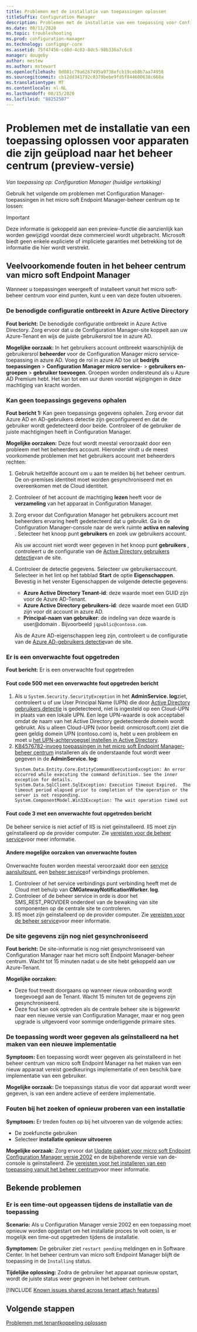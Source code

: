```yaml
---
title: Problemen met de installatie van toepassingen oplossen
titleSuffix: Configuration Manager
description: Problemen met de installatie van een toepassing voor Configuration Manager Tenant koppelen
ms.date: 08/11/2020
ms.topic: troubleshooting
ms.prod: configuration-manager
ms.technology: configmgr-core
ms.assetid: 75f47456-cd8d-4c83-8dc5-98b336a7c6c8
manager: dougeby
author: mestew
ms.author: mstewart
ms.openlocfilehash: 0d081c79a6267495a9738efcb19ceb8b7aa74958
ms.sourcegitcommit: cb12dd341792c0379bebe9fd5f844600638c668a
ms.translationtype: MT
ms.contentlocale: nl-NL
ms.lasthandoff: 08/15/2020
ms.locfileid: "88252507"
---
```

# <a name="troubleshoot-application-installation-for-devices-uploaded-to-the-admin-center-preview"></a>Problemen met de installatie van een toepassing oplossen voor apparaten die zijn geüpload naar het beheer centrum (preview-versie)
<!--6374854, 6521921-->
*Van toepassing op: Configuration Manager (huidige vertakking)*

Gebruik het volgende om problemen met Configuration Manager-toepassingen in het micro soft Endpoint Manager-beheer centrum op te lossen:

> [!Important]
> Deze informatie is gekoppeld aan een preview-functie die aanzienlijk kan worden gewijzigd voordat deze commercieel wordt uitgebracht. Microsoft biedt geen enkele expliciete of impliciete garanties met betrekking tot de informatie die hier wordt verstrekt.

## <a name="common-errors-from-the-microsoft-endpoint-manager-admin-center"></a>Veelvoorkomende fouten in het beheer centrum van micro soft Endpoint Manager

Wanneer u toepassingen weergeeft of installeert vanuit het micro soft-beheer centrum voor eind punten, kunt u een van deze fouten uitvoeren.  

### <a name="the-necessary-configuration-is-missing-in-azure-active-directory"></a><a name="bkmk_aad"></a> De benodigde configuratie ontbreekt in Azure Active Directory

**Fout bericht:** De benodigde configuratie ontbreekt in Azure Active Directory. Zorg ervoor dat u de Configuration Manager-site koppelt aan uw Azure-Tenant en wijs de juiste gebruikersrol toe in azure AD.

**Mogelijke oorzaak:** In het gebruikers account ontbreekt waarschijnlijk de gebruikersrol **beheerder** voor de Configuration Manager micro service-toepassing in azure AD. Voeg de rol in azure AD toe uit **bedrijfs toepassingen**  >  **Configuration Manager micro service**-  >  **gebruikers en-groepen**  >  **gebruiker toevoegen**. Groepen worden ondersteund als u Azure AD Premium hebt. Het kan tot een uur duren voordat wijzigingen in deze machtiging van kracht worden.

### <a name="unable-to-get-application-information"></a><a name="bkmk_noinfo"></a> Kan geen toepassings gegevens ophalen

**Fout bericht 1:** Kan geen toepassings gegevens ophalen. Zorg ervoor dat Azure AD en AD-gebruikers detectie zijn geconfigureerd en dat de gebruiker wordt gedetecteerd door beide. Controleer of de gebruiker de juiste machtigingen heeft in Configuration Manager.

**Mogelijke oorzaken:** Deze fout wordt meestal veroorzaakt door een probleem met het beheerders account. Hieronder vindt u de meest voorkomende problemen met het gebruikers account met beheerders rechten:

1. Gebruik hetzelfde account om u aan te melden bij het beheer centrum. De on-premises identiteit moet worden gesynchroniseerd met en overeenkomen met de Cloud identiteit.
1. Controleer of het account de machtiging **lezen** heeft voor de **verzameling** van het apparaat in Configuration Manager.
1. Zorg ervoor dat Configuration Manager het gebruikers account met beheerders ervaring heeft gedetecteerd dat u gebruikt. Ga in de Configuration Manager-console naar de werk ruimte **activa en naleving** . Selecteer het knoop punt **gebruikers** en zoek uw gebruikers account.

    Als uw account niet wordt weer gegeven in het knoop punt **gebruikers** , controleert u de configuratie van de [Active Directory gebruikers detectie](../core/servers/deploy/configure/about-discovery-methods.md#bkmk_aboutUser)van de site.

1. Controleer de detectie gegevens. Selecteer uw gebruikersaccount. Selecteer in het lint op het tabblad **Start** de optie **Eigenschappen**. Bevestig in het venster Eigenschappen de volgende detectie gegevens:

    - **Azure Active Directory Tenant-id**: deze waarde moet een GUID zijn voor de Azure AD-Tenant.
    - **Azure Active Directory gebruikers-id**: deze waarde moet een GUID zijn voor dit account in azure AD.
    - **Principal-naam van gebruiker**: de indeling van deze waarde is user@domain . Bijvoorbeeld `jqpublic@contoso.com`.

    Als de Azure AD-eigenschappen leeg zijn, controleert u de configuratie van de [Azure AD-gebruikers detectie](../core/servers/deploy/configure/about-discovery-methods.md#azureaddisc)van de site.

### <a name="unexpected-error-occurred"></a><a name="bkmk_1603"></a> Er is een onverwachte fout opgetreden

**Fout bericht:** Er is een onverwachte fout opgetreden

#### <a name="error-code-500-with-an-unexpected-error-occurred-message"></a>Fout code 500 met een onverwachte fout opgetreden bericht

1. Als u `System.Security.SecurityException` in het **AdminService. log**ziet, controleert u of uw User Principal Name (UPN) die door [Active Directory gebruikers detectie](../core/servers/deploy/configure/about-discovery-methods.md#bkmk_aboutUser) is gedetecteerd, niet is ingesteld op een Cloud-UPN in plaats van een lokale UPN. Een lege UPN-waarde is ook acceptabel omdat de naam van het Active Directory gedetecteerde domein wordt gebruikt. Als u alleen Cloud-UPN (voor beeld: onmicrosoft.com) ziet die geen geldig domein UPN (contoso.com) is, hebt u een probleem en moet u [het UPN-achtervoegsel instellen in Active Directory](https://docs.microsoft.com/office365/enterprise/prepare-a-non-routable-domain-for-directory-synchronization#add-upn-suffixes-and-update-your-users-to-them).
1. [KB4576782-invoeg toepassingen in het micro soft Endpoint Manager-beheer centrum](https://support.microsoft.com/help/4576782) installeren als de onderstaande fout wordt weer gegeven in de **AdminService. log**:
   ```log 
   System.Data.Entity.Core.EntityCommandExecutionException: An error occurred while executing the command definition. See the inner exception for details.
   System.Data.SqlClient.SqlException: Execution Timeout Expired.  The timeout period elapsed prior to completion of the operation or the server is not responding.
   System.ComponentModel.Win32Exception: The wait operation timed out
   ```

#### <a name="error-code-3-with-an-unexpected-error-occurred-message"></a>Fout code 3 met een onverwachte fout opgetreden bericht

De beheer service is niet actief of IIS is niet geïnstalleerd. IIS moet zijn geïnstalleerd op de provider computer. Zie [vereisten voor de beheer service](../develop/adminservice/overview.md#prerequisites)voor meer informatie.

#### <a name="other-possible-causes-of-unexpected-errors"></a>Andere mogelijke oorzaken van onverwachte fouten

Onverwachte fouten worden meestal veroorzaakt door een [service aansluitpunt](../core/servers/deploy/configure/about-the-service-connection-point.md), een [beheer service](../develop/adminservice/overview.md)of verbindings problemen.

1. Controleer of het service verbindings punt verbinding heeft met de Cloud met behulp van **CMGatewayNotificationWorker. log**.
1. Controleer of de beheer service in orde is door het SMS_REST_PROVIDER onderdeel van de bewaking van site componenten op de centrale site te controleren.
1. IIS moet zijn geïnstalleerd op de provider computer. Zie [vereisten voor de beheer service](../develop/adminservice/overview.md#prerequisites)voor meer informatie.


### <a name="the-site-information-hasnt-yet-synchronized"></a><a name="bkmk_sync"></a> De site gegevens zijn nog niet gesynchroniseerd

**Fout bericht:** De site-informatie is nog niet gesynchroniseerd van Configuration Manager naar het micro soft Endpoint Manager-beheer centrum. Wacht tot 15 minuten nadat u de site hebt gekoppeld aan uw Azure-Tenant.

**Mogelijke oorzaken:**
- Deze fout treedt doorgaans op wanneer nieuw onboarding wordt toegevoegd aan de Tenant. Wacht 15 minuten tot de gegevens zijn gesynchroniseerd.
- Deze fout kan ook optreden als de centrale beheer site is bijgewerkt naar een nieuwe versie van Configuration Manager, maar er nog geen upgrade is uitgevoerd voor sommige onderliggende primaire sites.

### <a name="application-shows-as-installed-after-creating-a-new-deployment"></a><a name="bkmk_installed"></a> De toepassing wordt weer gegeven als geïnstalleerd na het maken van een nieuwe implementatie

**Symptoom:** Een toepassing wordt weer gegeven als geïnstalleerd in het beheer centrum van micro soft Endpoint Manager na het maken van een nieuw apparaat vereist goedkeurings implementatie of een beschik bare implementatie van een gebruiker.

**Mogelijke oorzaak:** De toepassings status die voor dat apparaat wordt weer gegeven, is van een andere actieve of eerdere implementatie.

### <a name="errors-when-searching-or-retrying-an-installation"></a><a name="bkmk_hfru"></a> Fouten bij het zoeken of opnieuw proberen van een installatie

**Symptoom:** Er treden fouten op bij het uitvoeren van de volgende acties:
- De zoekfunctie gebruiken
- Selecteer **installatie opnieuw uitvoeren**

**Mogelijke oorzaak:**  Zorg ervoor dat [Update pakket voor micro soft Endpoint Configuration Manager versie 2002](https://support.microsoft.com/help/4560496/) en de bijbehorende versie van de-console is geïnstalleerd. Zie [vereisten voor het installeren van een toepassing vanuit het beheer centrum](applications.md#prerequisites)voor meer informatie.

## <a name="known-issues"></a>Bekende problemen

### <a name="application-installation-times-out-if-application-requires-restart"></a>Er is een time-out opgeassen tijdens de installatie van de toepassing

**Scenario:** Als u Configuration Manager versie 2002 en een toepassing moet opnieuw worden opgestart om het installatie proces te volt ooien, is er mogelijk een time-out opgetreden tijdens de installatie.

**Symptomen:** De gebruiker ziet `restart pending` meldingen en in Software Center. In het beheer centrum van micro soft Endpoint Manager blijft de toepassing in de `Installing` status.  

**Tijdelijke oplossing:** Zodra de gebruiker het apparaat opnieuw opstart, wordt de juiste status weer gegeven in het beheer centrum.

[!INCLUDE [Known issues shared across tenant attach features](includes/known-issues-shared.md)]


## <a name="next-steps"></a>Volgende stappen

[Problemen met tenantkoppeling oplossen](troubleshoot.md)

